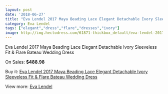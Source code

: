 ```yaml
---
layout: post
date: '2018-06-27'
title: "Eva Lendel 2017 Maya Beading Lace Elegant Detachable Ivory Sleeveless Fit & Flare Bateau Wedding Dress"
category: Eva Lendel
tags: ["elegant","dress","flare","dresses","ivory"]
image: http://img.hectodress.com/61871-thickbox_default/eva-lendel-2017-maya-beading-lace-elegant-detachable-ivory-sleeveless-fit-flare-bateau-wedding-dress.jpg
---
```

Eva Lendel 2017 Maya Beading Lace Elegant Detachable Ivory Sleeveless Fit & Flare Bateau Wedding Dress

On Sales: **$488.98**
<a href="https://www.hectodress.com/eva-lendel/19968-eva-lendel-2017-maya-beading-lace-elegant-detachable-ivory-sleeveless-fit-flare-bateau-wedding-dress.html"><amp-img layout="responsive" width="600" height="600" src="//img.hectodress.com/61871-thickbox_default/eva-lendel-2017-maya-beading-lace-elegant-detachable-ivory-sleeveless-fit-flare-bateau-wedding-dress.jpg" alt="Eva Lendel 2017 Maya Beading Lace Elegant Detachable Ivory Sleeveless Fit & Flare Bateau Wedding Dress 0" /></a>
<a href="https://www.hectodress.com/eva-lendel/19968-eva-lendel-2017-maya-beading-lace-elegant-detachable-ivory-sleeveless-fit-flare-bateau-wedding-dress.html"><amp-img layout="responsive" width="600" height="600" src="//img.hectodress.com/61877-thickbox_default/eva-lendel-2017-maya-beading-lace-elegant-detachable-ivory-sleeveless-fit-flare-bateau-wedding-dress.jpg" alt="Eva Lendel 2017 Maya Beading Lace Elegant Detachable Ivory Sleeveless Fit & Flare Bateau Wedding Dress 1" /></a>
<a href="https://www.hectodress.com/eva-lendel/19968-eva-lendel-2017-maya-beading-lace-elegant-detachable-ivory-sleeveless-fit-flare-bateau-wedding-dress.html"><amp-img layout="responsive" width="600" height="600" src="//img.hectodress.com/61876-thickbox_default/eva-lendel-2017-maya-beading-lace-elegant-detachable-ivory-sleeveless-fit-flare-bateau-wedding-dress.jpg" alt="Eva Lendel 2017 Maya Beading Lace Elegant Detachable Ivory Sleeveless Fit & Flare Bateau Wedding Dress 2" /></a>
<a href="https://www.hectodress.com/eva-lendel/19968-eva-lendel-2017-maya-beading-lace-elegant-detachable-ivory-sleeveless-fit-flare-bateau-wedding-dress.html"><amp-img layout="responsive" width="600" height="600" src="//img.hectodress.com/61875-thickbox_default/eva-lendel-2017-maya-beading-lace-elegant-detachable-ivory-sleeveless-fit-flare-bateau-wedding-dress.jpg" alt="Eva Lendel 2017 Maya Beading Lace Elegant Detachable Ivory Sleeveless Fit & Flare Bateau Wedding Dress 3" /></a>
<a href="https://www.hectodress.com/eva-lendel/19968-eva-lendel-2017-maya-beading-lace-elegant-detachable-ivory-sleeveless-fit-flare-bateau-wedding-dress.html"><amp-img layout="responsive" width="600" height="600" src="//img.hectodress.com/61874-thickbox_default/eva-lendel-2017-maya-beading-lace-elegant-detachable-ivory-sleeveless-fit-flare-bateau-wedding-dress.jpg" alt="Eva Lendel 2017 Maya Beading Lace Elegant Detachable Ivory Sleeveless Fit & Flare Bateau Wedding Dress 4" /></a>
<a href="https://www.hectodress.com/eva-lendel/19968-eva-lendel-2017-maya-beading-lace-elegant-detachable-ivory-sleeveless-fit-flare-bateau-wedding-dress.html"><amp-img layout="responsive" width="600" height="600" src="//img.hectodress.com/61873-thickbox_default/eva-lendel-2017-maya-beading-lace-elegant-detachable-ivory-sleeveless-fit-flare-bateau-wedding-dress.jpg" alt="Eva Lendel 2017 Maya Beading Lace Elegant Detachable Ivory Sleeveless Fit & Flare Bateau Wedding Dress 5" /></a>
<a href="https://www.hectodress.com/eva-lendel/19968-eva-lendel-2017-maya-beading-lace-elegant-detachable-ivory-sleeveless-fit-flare-bateau-wedding-dress.html"><amp-img layout="responsive" width="600" height="600" src="//img.hectodress.com/61872-thickbox_default/eva-lendel-2017-maya-beading-lace-elegant-detachable-ivory-sleeveless-fit-flare-bateau-wedding-dress.jpg" alt="Eva Lendel 2017 Maya Beading Lace Elegant Detachable Ivory Sleeveless Fit & Flare Bateau Wedding Dress 6" /></a>

Buy it: [Eva Lendel 2017 Maya Beading Lace Elegant Detachable Ivory Sleeveless Fit & Flare Bateau Wedding Dress](https://www.hectodress.com/eva-lendel/19968-eva-lendel-2017-maya-beading-lace-elegant-detachable-ivory-sleeveless-fit-flare-bateau-wedding-dress.html "Eva Lendel 2017 Maya Beading Lace Elegant Detachable Ivory Sleeveless Fit & Flare Bateau Wedding Dress")

View more: [Eva Lendel](https://www.hectodress.com/374-eva-lendel "Eva Lendel")